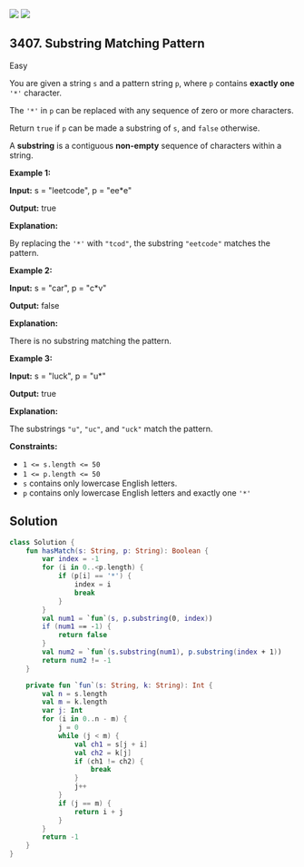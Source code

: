 [![](https://img.shields.io/github/stars/javadev/LeetCode-in-Kotlin?label=Stars&style=flat-square)](https://github.com/javadev/LeetCode-in-Kotlin)
[![](https://img.shields.io/github/forks/javadev/LeetCode-in-Kotlin?label=Fork%20me%20on%20GitHub%20&style=flat-square)](https://github.com/javadev/LeetCode-in-Kotlin/fork)

## 3407\. Substring Matching Pattern

Easy

You are given a string `s` and a pattern string `p`, where `p` contains **exactly one** `'*'` character.

The `'*'` in `p` can be replaced with any sequence of zero or more characters.

Return `true` if `p` can be made a substring of `s`, and `false` otherwise.

A **substring** is a contiguous **non-empty** sequence of characters within a string.

**Example 1:**

**Input:** s = "leetcode", p = "ee\*e"

**Output:** true

**Explanation:**

By replacing the `'*'` with `"tcod"`, the substring `"eetcode"` matches the pattern.

**Example 2:**

**Input:** s = "car", p = "c\*v"

**Output:** false

**Explanation:**

There is no substring matching the pattern.

**Example 3:**

**Input:** s = "luck", p = "u\*"

**Output:** true

**Explanation:**

The substrings `"u"`, `"uc"`, and `"uck"` match the pattern.

**Constraints:**

*   `1 <= s.length <= 50`
*   `1 <= p.length <= 50`
*   `s` contains only lowercase English letters.
*   `p` contains only lowercase English letters and exactly one `'*'`

## Solution

```kotlin
class Solution {
    fun hasMatch(s: String, p: String): Boolean {
        var index = -1
        for (i in 0..<p.length) {
            if (p[i] == '*') {
                index = i
                break
            }
        }
        val num1 = `fun`(s, p.substring(0, index))
        if (num1 == -1) {
            return false
        }
        val num2 = `fun`(s.substring(num1), p.substring(index + 1))
        return num2 != -1
    }

    private fun `fun`(s: String, k: String): Int {
        val n = s.length
        val m = k.length
        var j: Int
        for (i in 0..n - m) {
            j = 0
            while (j < m) {
                val ch1 = s[j + i]
                val ch2 = k[j]
                if (ch1 != ch2) {
                    break
                }
                j++
            }
            if (j == m) {
                return i + j
            }
        }
        return -1
    }
}
```